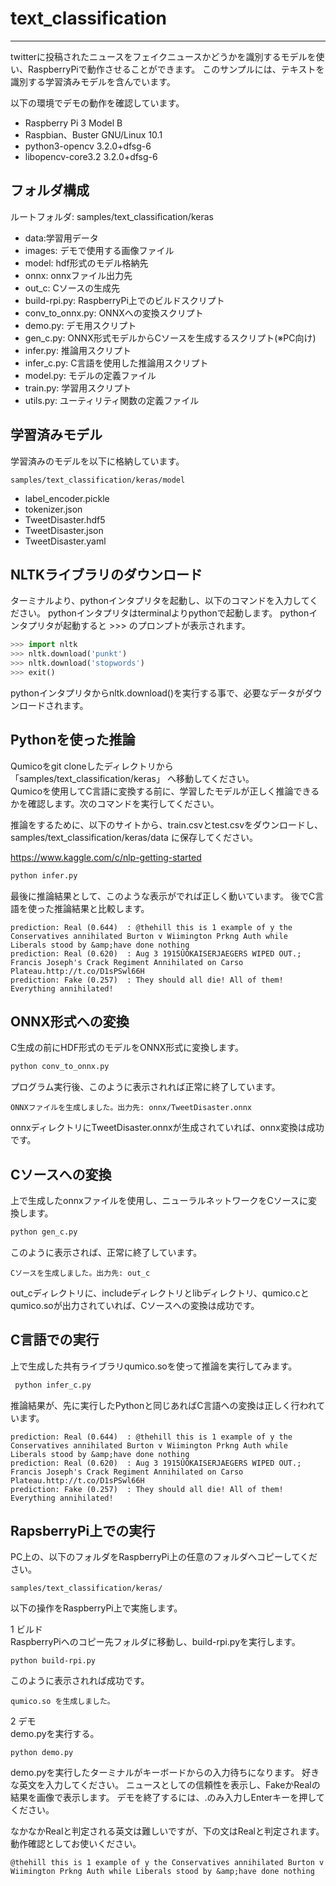 # text_classification
---
twitterに投稿されたニュースをフェイクニュースかどうかを識別するモデルを使い、RaspberryPiで動作させることができます。
このサンプルには、テキストを識別する学習済みモデルを含んでいます。

以下の環境でデモの動作を確認しています。
- Raspberry Pi 3 Model B
- Raspbian、Buster GNU/Linux 10.1
- python3-opencv 3.2.0+dfsg-6
- libopencv-core3.2 3.2.0+dfsg-6


## フォルダ構成
ルートフォルダ: samples/text_classification/keras

- data:学習用データ
- images: デモで使用する画像ファイル
- model: hdf形式のモデル格納先
- onnx: onnxファイル出力先
- out_c: Cソースの生成先
- build-rpi.py: RaspberryPi上でのビルドスクリプト
- conv_to_onnx.py: ONNXへの変換スクリプト
- demo.py: デモ用スクリプト
- gen_c.py: ONNX形式モデルからCソースを生成するスクリプト(※PC向け)
- infer.py: 推論用スクリプト
- infer_c.py: C言語を使用した推論用スクリプト
- model.py: モデルの定義ファイル
- train.py: 学習用スクリプト
- utils.py: ユーティリティ関数の定義ファイル



## 学習済みモデル
学習済みのモデルを以下に格納しています。

`samples/text_classification/keras/model`  

- label_encoder.pickle
- tokenizer.json
- TweetDisaster.hdf5
- TweetDisaster.json
- TweetDisaster.yaml

## NLTKライブラリのダウンロード

ターミナルより、pythonインタプリタを起動し、以下のコマンドを入力してください。
pythonインタプリタはterminalよりpythonで起動します。
pythonインタプリタが起動すると >>> のプロンプトが表示されます。

```python
>>> import nltk
>>> nltk.download('punkt')
>>> nltk.download('stopwords')
>>> exit()
```
pythonインタプリタからnltk.download()を実行する事で、必要なデータがダウンロードされます。

## Pythonを使った推論

Qumicoをgit cloneしたディレクトリから「samples/text_classification/keras」 へ移動してください。  
Qumicoを使用してC言語に変換する前に、学習したモデルが正しく推論できるかを確認します。次のコマンドを実行してください。  

推論をするために、以下のサイトから、train.csvとtest.csvをダウンロードし、samples/text_classification/keras/data に保存してください。

https://www.kaggle.com/c/nlp-getting-started

```sh
python infer.py
```

最後に推論結果として、このような表示がでれば正しく動いています。
後でC言語を使った推論結果と比較します。  

```text
prediction: Real (0.644)  : @thehill this is 1 example of y the Conservatives annihilated Burton v Wiimington Prkng Auth while Liberals stood by &amp;have done nothing
prediction: Real (0.620)  : Aug 3 1915ÛÓKAISERJAEGERS WIPED OUT.; Francis Joseph's Crack Regiment Annihilated on Carso Plateau.http://t.co/D1sPSwl66H
prediction: Fake (0.257)  : They should all die! All of them! Everything annihilated!
```


## ONNX形式への変換

C生成の前にHDF形式のモデルをONNX形式に変換します。  


```sh
python conv_to_onnx.py
```

プログラム実行後、このように表示されれば正常に終了しています。  

```
ONNXファイルを生成しました。出力先: onnx/TweetDisaster.onnx
```

onnxディレクトリにTweetDisaster.onnxが生成されていれば、onnx変換は成功です。

## Cソースへの変換
上で生成したonnxファイルを使用し、ニューラルネットワークをCソースに変換します。

```sh
python gen_c.py 
```

このように表示されば、正常に終了しています。  

```
Cソースを生成しました。出力先: out_c
```

out_cディレクトリに、includeディレクトリとlibディレクトリ、qumico.cとqumico.soが出力されていれば、Cソースへの変換は成功です。

## C言語での実行
上で生成した共有ライブラリqumico.soを使って推論を実行してみます。  

```sh
 python infer_c.py 
```

推論結果が、先に実行したPythonと同じあればC言語への変換は正しく行われています。

```text
prediction: Real (0.644)  : @thehill this is 1 example of y the Conservatives annihilated Burton v Wiimington Prkng Auth while Liberals stood by &amp;have done nothing
prediction: Real (0.620)  : Aug 3 1915ÛÓKAISERJAEGERS WIPED OUT.; Francis Joseph's Crack Regiment Annihilated on Carso Plateau.http://t.co/D1sPSwl66H
prediction: Fake (0.257)  : They should all die! All of them! Everything annihilated!
```


## RapsberryPi上での実行

PC上の、以下のフォルダをRaspberryPi上の任意のフォルダへコピーしてください。

`samples/text_classification/keras/`

以下の操作をRaspberryPi上で実施します。

1 ビルド  
RaspberryPiへのコピー先フォルダに移動し、build-rpi.pyを実行します。

```
python build-rpi.py
``` 

このように表示されれば成功です。

```
qumico.so を生成しました。
```

2 デモ  
demo.pyを実行する。  

```
python demo.py
``` 

demo.pyを実行したターミナルがキーボードからの入力待ちになります。
好きな英文を入力してください。
ニュースとしての信頼性を表示し、FakeかRealの結果を画像で表示します。
デモを終了するには、.のみ入力しEnterキーを押してください。

なかなかRealと判定される英文は難しいですが、下の文はRealと判定されます。
動作確認としてお使いください。

```
@thehill this is 1 example of y the Conservatives annihilated Burton v Wiimington Prkng Auth while Liberals stood by &amp;have done nothing
```
